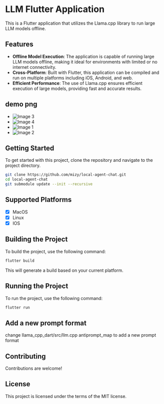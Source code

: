 # LLM Flutter Application

This is a Flutter application that utilizes the Llama.cpp library to run large LLM models offline. 

## Features

- **Offline Model Execution**: The application is capable of running large LLM models offline, making it ideal for environments with limited or no internet connectivity.
- **Cross-Platform**: Built with Flutter, this application can be compiled and run on multiple platforms including iOS, Android, and web.
- **Efficient Performance**: The use of Llama.cpp ensures efficient execution of large models, providing fast and accurate results.


## demo png

- ![Image 3](https://github.com/mizy/local-agent-chat/assets/7129229/00f34c7c-0638-4906-9f32-ebbaa523fb31)
- ![Image 4](https://github.com/mizy/local-agent-chat/assets/7129229/338690f3-da6c-4b26-bf33-566f1cedd388)
- ![Image 1](https://github.com/mizy/local-agent-chat/assets/7129229/3de55e54-eae4-42d4-bf59-73fada1f72f2)
- ![Image 2](https://github.com/mizy/local-agent-chat/assets/7129229/6da688fd-465b-4c49-80ec-0f1a7bf3940d)

## Getting Started

To get started with this project, clone the repository and navigate to the project directory.

```sh
git clone https://github.com/mizy/local-agent-chat.git
cd local-agent-chat
git submodule update --init --recursive
```

## Supported Platforms
+ [x] MacOS
+ [x] Linux
+ [x] IOS

## Building the Project

To build the project, use the following command:

```sh
flutter build
```

This will generate a build based on your current platform.

## Running the Project

To run the project, use the following command:

```sh
flutter run
```

## Add a new prompt format
change llama_cpp_dart/src/llm.cpp antiprompt_map to add a new prompt format

## Contributing

Contributions are welcome! 

## License

This project is licensed under the terms of the MIT license.